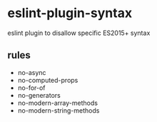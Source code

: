 # eslint-plugin-syntax

eslint plugin to disallow specific ES2015+ syntax

## rules

- no-async
- no-computed-props
- no-for-of
- no-generators
- no-modern-array-methods
- no-modern-string-methods
